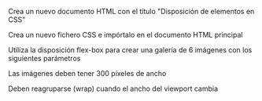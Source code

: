 Crea un nuevo documento HTML con el título "Disposición de elementos en CSS"

Crea un nuevo fichero CSS e impórtalo en el documento HTML principal

Utiliza la disposición flex-box para crear una galería de 6 imágenes
 con los siguientes parámetros

Las imágenes deben tener 300 píxeles de ancho

Deben reagruparse (wrap) cuando el ancho del viewport cambia
